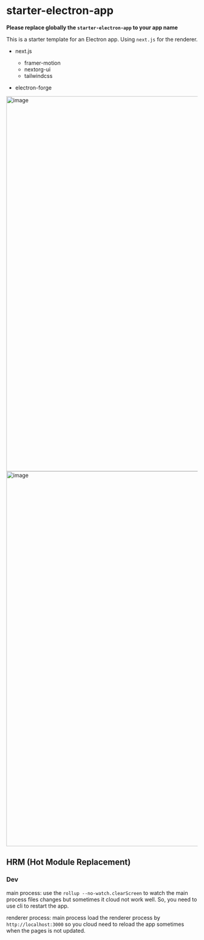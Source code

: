 # starter-electron-app

**Please replace globally the `starter-electron-app` to your app name**

This is a starter template for an Electron app. Using `next.js` for the renderer.

- next.js

  - framer-motion
  - nextorg-ui
  - tailwindcss

- electron-forge

<img width="985" alt="image" src="https://github.com/user-attachments/assets/506e3aae-2048-4515-8445-92ad8b80f6a6">

<img width="985" alt="image" src="https://github.com/user-attachments/assets/71dce0ff-c12d-49c9-90fa-e331cbe46aef">



## HRM (Hot Module Replacement)

### Dev

main process: use the `rollup --no-watch.clearScreen` to watch the main process files changes but sometimes it cloud not work well. So, you need to use cli to restart the app.

renderer process: main process load the renderer process by `http://localhost:3000` so you cloud need to reload the app sometimes when the pages is not updated.
